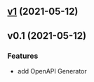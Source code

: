 
<a name="v1"></a>
## [v1](https://github.com/craicoverflow/install-git-chglog/compare/v0.1...v1) (2021-05-12)


<a name="v0.1"></a>
## v0.1 (2021-05-12)

### Features

* add OpenAPI Generator

